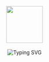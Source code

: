 <div align="center">
  <img src="https://s2.loli.net/2025/02/21/KFh9pSTxQWcDJwO.png" height="100">
  <div>&nbsp;</div>
  <div align="center">
    <img src="https://readme-typing-svg.herokuapp.com?font=Fira+Code&pause=1000&color=2EA2F7&width=435&lines=YOU+FOCUS+YOUR+WALK" alt="Typing SVG" />
</div>
<div>&nbsp;</div>
</div>